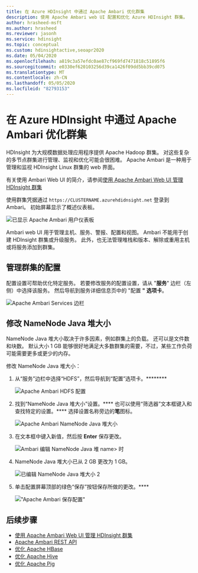 ```yaml
---
title: 在 Azure HDInsight 中通过 Apache Ambari 优化群集
description: 使用 Apache Ambari web UI 配置和优化 Azure HDInsight 群集。
author: hrasheed-msft
ms.author: hrasheed
ms.reviewer: jasonh
ms.service: hdinsight
ms.topic: conceptual
ms.custom: hdinsightactive,seoapr2020
ms.date: 05/04/2020
ms.openlocfilehash: a819c3a57efdc0ae87cf969fd7471818c51895f6
ms.sourcegitcommit: e0330ef620103256d39ca1426f09dd5bb39cd075
ms.translationtype: MT
ms.contentlocale: zh-CN
ms.lasthandoff: 05/05/2020
ms.locfileid: "82793153"
---
```

# <a name="optimize-clusters-with-apache-ambari-in-azure-hdinsight"></a>在 Azure HDInsight 中通过 Apache Ambari 优化群集

HDInsight 为大规模数据处理应用程序提供 Apache Hadoop 群集。 对这些复杂的多节点群集进行管理、监视和优化可能会很困难。 Apache Ambari 是一种用于管理和监视 HDInsight Linux 群集的 web 界面。

有关使用 Ambari Web UI 的简介，请参阅[使用 Apache Ambari Web UI 管理 HDInsight 群集](hdinsight-hadoop-manage-ambari.md)

使用群集凭据通过 `https://CLUSTERNAME.azurehdidnsight.net` 登录到 Ambari。 初始屏幕显示了概述仪表板。

![已显示 Apache Ambari 用户仪表板](./media/hdinsight-changing-configs-via-ambari/apache-ambari-dashboard.png)

Ambari web UI 用于管理主机、服务、警报、配置和视图。 Ambari 不能用于创建 HDInsight 群集或升级服务。 此外，也无法管理堆栈和版本、解除或重用主机或将服务添加到群集。

## <a name="manage-your-clusters-configuration"></a>管理群集的配置

配置设置可帮助优化特定服务。 若要修改服务的配置设置，请从 "**服务**" 边栏（左侧）中选择该服务。 然后导航到服务详细信息页中的 "配置 **" 选项卡**。

![Apache Ambari Services 边栏](./media/hdinsight-changing-configs-via-ambari/ambari-services-sidebar.png)

## <a name="modify-namenode-java-heap-size"></a>修改 NameNode Java 堆大小

NameNode Java 堆大小取决于许多因素，例如群集上的负载。 还可以是文件数和块数。 默认大小 1 GB 能够很好地满足大多数群集的需要，不过，某些工作负荷可能需要更多或更少的内存。

修改 NameNode Java 堆大小：

1. 从“服务”边栏中选择“HDFS”，然后导航到“配置”选项卡。********

    ![Apache Ambari HDFS 配置](./media/hdinsight-changing-configs-via-ambari/ambari-apache-hdfs-config.png)

1. 找到“NameNode Java 堆大小”设置。**** 也可以使用“筛选器”文本框键入和查找特定的设置。**** 选择设置名称旁边的**笔**图标。

    ![Apache Ambari NameNode Java 堆大小](./media/hdinsight-changing-configs-via-ambari/ambari-java-heap-size.png)

1. 在文本框中键入新值，然后按 **Enter** 保存更改。

    ![Ambari 编辑 NameNode Java 堆 name> 时](./media/hdinsight-changing-configs-via-ambari/java-heap-size-edit1.png)

1. NameNode Java 堆大小已从 2 GB 更改为 1 GB。

    ![已编辑 NameNode Java 堆大小 2](./media/hdinsight-changing-configs-via-ambari/java-heap-size-edited.png)

1. 单击配置屏幕顶部的绿色“保存”按钮保存所做的更改。****

    !["Apache Ambari 保存配置"](./media/hdinsight-changing-configs-via-ambari/ambari-save-changes1.png)

## <a name="next-steps"></a>后续步骤

* [使用 Apache Ambari Web UI 管理 HDInsight 群集](hdinsight-hadoop-manage-ambari.md)
* [Apache Ambari REST API](hdinsight-hadoop-manage-ambari-rest-api.md)
* [优化 Apache HBase](./optimize-hbase-ambari.md)
* [优化 Apache Hive](./optimize-hive-ambari.md)
* [优化 Apache Pig](./optimize-pig-ambari.md)

